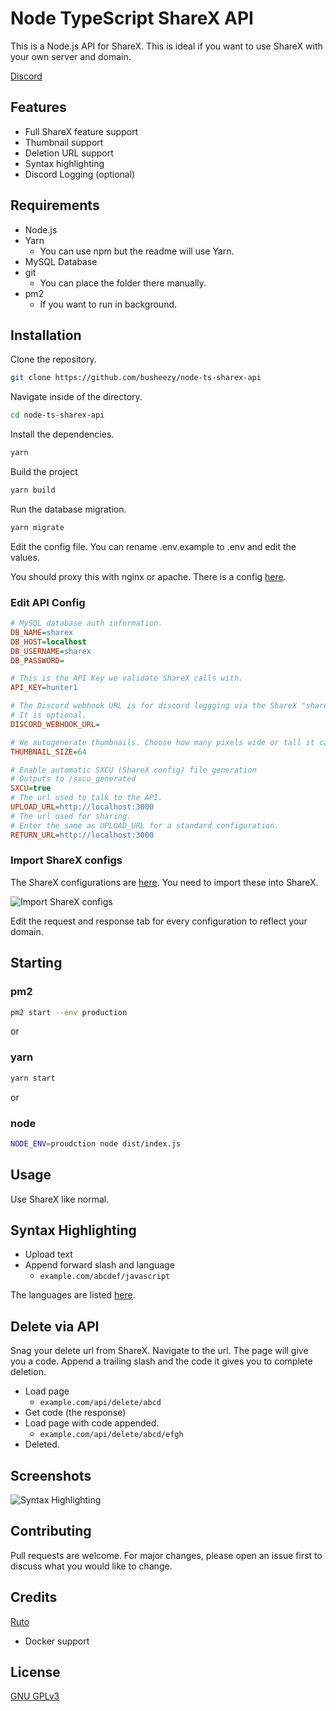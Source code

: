 # Node TypeScript ShareX API

This is a Node.js API for ShareX. This is ideal if you want to use ShareX with your own server and domain.

[Discord](https://discord.gg/msgmdrr)

## Features

- Full ShareX feature support
- Thumbnail support
- Deletion URL support
- Syntax highlighting
- Discord Logging (optional)

## Requirements

- Node.js
- Yarn
  - You can use npm but the readme will use Yarn.
- MySQL Database
- git
  - You can place the folder there manually.
- pm2
  - If you want to run in background.

## Installation

Clone the repository.

```bash
git clone https://github.com/busheezy/node-ts-sharex-api
```

Navigate inside of the directory.

```bash
cd node-ts-sharex-api
```

Install the dependencies.

```bash
yarn
```

Build the project

```bash
yarn build
```

Run the database migration.

```bash
yarn migrate
```

Edit the config file. You can rename .env.example to .env and edit the values.

You should proxy this with nginx or apache. There is a config [here](nginx.conf).

### Edit API Config

```ini
# MySQL database auth information.
DB_NAME=sharex
DB_HOST=localhost
DB_USERNAME=sharex
DB_PASSWORD=

# This is the API Key we validate ShareX calls with.
API_KEY=hunter1

# The Discord webhook URL is for discord loggging via the ShareX "share" feature.
# It is optional.
DISCORD_WEBHOOK_URL=

# We autogenerate thumbnails. Choose how many pixels wide or tall it can be.
THUMBNAIL_SIZE=64

# Enable automatic SXCU (ShareX config) file generation
# Outputs to /sxcu_generated
SXCU=true
# The url used to talk to the API.
UPLOAD_URL=http://localhost:3000
# The url used for sharing.
# Enter the same as UPLOAD_URL for a standard configuration.
RETURN_URL=http://localhost:3000
```

### Import ShareX configs

The ShareX configurations are [here](sxcu). You need to import these into ShareX.

![Import ShareX configs](readme/sharex-import.png)

Edit the request and response tab for every configuration to reflect your domain.

## Starting

### pm2

```bash
pm2 start --env production
```

or

### yarn

```bash
yarn start
```

or

### node

```bash
NODE_ENV=proudction node dist/index.js
```

## Usage

Use ShareX like normal.

## Syntax Highlighting

- Upload text
- Append forward slash and language
  - ``example.com/abcdef/javascript``

The languages are listed [here](syntax-languages.txt).

## Delete via API

Snag your delete url from ShareX. Navigate to the url. The page will give you a code. Append a trailing slash and the code it gives you to complete deletion.

- Load page
  - ``example.com/api/delete/abcd``
- Get code (the response)
- Load page with code appended.
  - ``example.com/api/delete/abcd/efgh``
- Deleted.

## Screenshots

![Syntax Highlighting](https://share.busheezy.dev/opbi0j.png)

## Contributing

Pull requests are welcome. For major changes, please open an issue first to discuss what you would like to change.

## Credits

[Ruto](https://github.com/devruto)

- Docker support

## License

[GNU GPLv3](https://choosealicense.com/licenses/gpl-3.0/)
